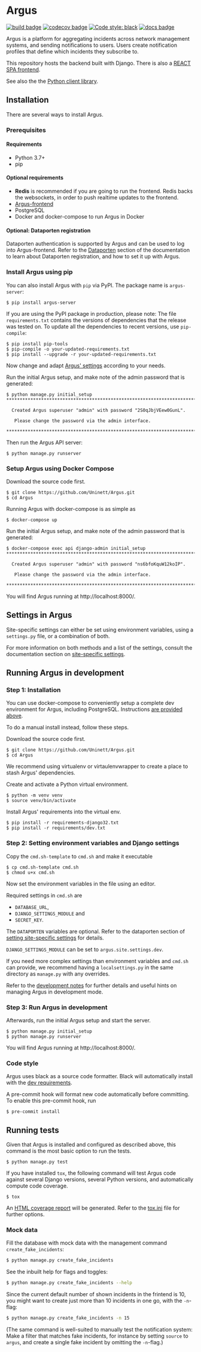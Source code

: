 # Argus
[![build badge](https://github.com/Uninett/Argus/workflows/build/badge.svg)](https://github.com/Uninett/Argus/actions)
[![codecov badge](https://codecov.io/gh/Uninett/Argus/branch/master/graph/badge.svg)](https://codecov.io/gh/Uninett/Argus)
[![Code style: black](https://img.shields.io/badge/code%20style-black-000000.svg)](https://github.com/psf/black)
[![docs badge](https://readthedocs.org/projects/pip/badge/?version=latest&style=flat)](http://argus-server.rtfd.io/en/latest/)

Argus is a platform for aggregating incidents across network management systems, and
sending notifications to users. Users create notification profiles that define which
incidents they subscribe to.

This repository hosts the backend built with Django. There is also a
[REACT SPA frontend](https://github.com/Uninett/Argus-frontend).

See also the the [Python client library](https://github.com/Uninett/pyargus).

## Installation

There are several ways to install Argus.

### Prerequisites

#### Requirements

* Python 3.7+
* pip

#### Optional requirements

* **Redis**
  is recommended if you are going to run the frontend.
  Redis backs the websockets, in order to push realtime updates to the frontend.
* [Argus-frontend](https://github.com/Uninett/Argus-frontend/)
* PostgreSQL
* Docker and docker-compose to run Argus in Docker

#### Optional: Dataporten registration

Dataporten authentication is supported by Argus and can be used to log into
Argus-frontend.
Refer to the [Dataporten](http://argus-server.rtfd.io/en/latest/dataporten.html) section of the documentation to learn
about Dataporten registration, and how to set it up with Argus.

### Install Argus using pip

You can also install Argus with `pip` via PyPI. The package name is `argus-server`:
```console
$ pip install argus-server
```

If you are using the PyPI package in production, please note: The file
`requirements.txt` contains the versions of dependencies that the release was
tested on.
To update all the dependencies to recent versions, use `pip-compile`:

```console
$ pip install pip-tools
$ pip-compile -o your-updated-requirements.txt
$ pip install --upgrade -r your-updated-requirements.txt
```

Now change and adapt [Argus' settings](#settings-in-argus) according to your needs.

Run the initial Argus setup, and make note of the admin password that is generated:

```console
$ python manage.py initial_setup
******************************************************************************

  Created Argus superuser "admin" with password "2S0qJbjVEew0GunL".

   Please change the password via the admin interface.

******************************************************************************
```

Then run the Argus API server:

```console
$ python manage.py runserver
```

### Setup Argus using Docker Compose

Download the source code first.
```console
$ git clone https://github.com/Uninett/Argus.git
$ cd Argus
```

Running Argus with docker-compose is as simple as
```console
$ docker-compose up
```

Run the initial Argus setup, and make note of the admin password that is generated:

```console
$ docker-compose exec api django-admin initial_setup
******************************************************************************

  Created Argus superuser "admin" with password "ns6bfoKquW12koIP".

   Please change the password via the admin interface.

******************************************************************************
```


You will find Argus running at http://localhost:8000/.

## Settings in Argus

Site-specific settings can either be set using environment variables, using a
`settings.py` file, or a combination of both.

For more information on both methods and a list of the settings, consult the
documentation section on
[site-specific settings](http://argus-server.rtfd.io/en/latest/site-specific-settings.html).


## Running Argus in development

### Step 1: Installation

You can use docker-compose to conveniently setup a complete dev environment for Argus,
including PostgreSQL. Instructions
[are provided above](#setup-argus-using-docker-compose).

To do a manual install instead, follow these steps.

Download the source code first.
```console
$ git clone https://github.com/Uninett/Argus.git
$ cd Argus
```

We recommend using virtualenv or virtaulenvwrapper to create
a place to stash Argus' dependencies.

Create and activate a Python virtual environment.
```console
$ python -m venv venv
$ source venv/bin/activate
```

Install Argus' requirements into the virtual env.
```console
$ pip install -r requirements-django32.txt
$ pip install -r requirements/dev.txt
```

### Step 2: Setting environment variables and Django settings

Copy the `cmd.sh-template` to `cmd.sh` and make it executable
```console
$ cp cmd.sh-template cmd.sh
$ chmod u+x cmd.sh
```
Now set the environment variables in the file using an editor.

Required settings in `cmd.sh` are

- `DATABASE_URL`,
- `DJANGO_SETTINGS_MODULE` and
- `SECRET_KEY`.

The `DATAPORTEN` variables are optional. Refer to the dataporten section of
[setting site-specific settings](http://argus-server.rtfd.io/en/latest/site-specific-settings.html) for details.

`DJANGO_SETTINGS_MODULE` can be set to `argus.site.settings.dev`.

If you need more complex settings than environment variables and ``cmd.sh`` can provide,
we recommend having a `localsettings.py` in the same directory as `manage.py` with any
overrides.

Refer to the [development notes](http://argus-server.rtfd.io/en/latest/development.html) for further details and
useful hints on managing Argus in development mode.

### Step 3: Run Argus in development

Afterwards, run the initial Argus setup and start the server.
```console
$ python manage.py initial_setup
$ python manage.py runserver
```

You will find Argus running at http://localhost:8000/.

### Code style

Argus uses black as a source code formatter. Black will automatically install
with the [dev requirements](requirements/dev.txt).

A pre-commit hook will format new code automatically before committing.
To enable this pre-commit hook, run

```console
$ pre-commit install
```


## Running tests

Given that Argus is installed and configured as described above,
this command is the most basic option to run the tests.
```console
$ python manage.py test
```

If you have installed `tox`, the following command will
test Argus code against several Django versions, several Python versions, and
automatically compute code coverage.
```console
$ tox
```
An [HTML coverage report](htmlcov/index.html) will be generated.
Refer to the [tox.ini](tox.ini) file for further options.

### Mock data

Fill the database with mock data with the management command `create_fake_incidents`:

```sh
$ python manage.py create_fake_incidents
```

See the inbuilt help for flags and toggles:

```sh
$ python manage.py create_fake_incidents --help
```

Since the current default number of shown incidents in the frintend is 10, you
might want to create just more than 10 incidents in one go, with the `-n`-flag:

```sh
$ python manage.py create_fake_incidents -n 15
```

(The same command is well-suited to manually test the notification system: Make
a filter that matches fake incidents, for instance by setting `source` to
`argus`, and create a single fake incident by omitting the `-n`-flag.)
